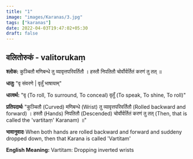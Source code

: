 ```yaml
---
title: "1"
image: "images/Karanas/3.jpg"
tags: ["karanas"]
date: 2022-04-03T19:47:02+05:30
draft: false
---
```


## वलितोरुकं - valitorukaṃ

**श्लोक:**
कुञ्चितौ मणिबन्धे तु व्यावृत्तपरिवर्तितौ । हस्तौ निपतितौ चोर्वोर्वर्तितं करणं तु तत् ॥

**धातुः**
"वृ संवरणे |
वृतुँ भाषायाम्"

**धात्वर्थ:**
"वृ (To roll, To surround, To conceal) 
वृतुँ (To speak, To shine, To roll)"

**प्रतिपदार्थः**
"कुञ्चितौ (Curved) मणिबन्धे (Wrist) तु व्यावृत्तपरिवर्तितौ (Rolled backward and forward) । 
हस्तौ (Hands) निपतितौ (Descended) चोर्वोर्वर्तितं करणं तु तत् (Then, that is called the 'vartitaṃ' Karanam) ॥"

**भावानुवादः**
When both hands are rolled backward and forward and suddeny dropped down, then that Karana is called 'Vartitam'

**English Meaning:**
Vartitam: Dropping inverted wrists
